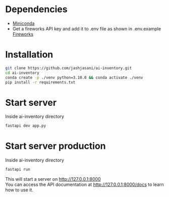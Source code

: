 # Dependencies 

- [Miniconda](https://docs.anaconda.com/miniconda/miniconda-install/)
- Get a fireworks API key and add it to .env file as shown in .env.example  [Fireworks](https://fireworks.ai/account/)

# Installation 

```bash 
git clone https://github.com/jashjasani/ai-inventory.git
cd ai-inventory
conda create -p ./venv python=3.10.0 && conda activate ./venv
pip install -r requirements.txt
```

# Start server 
Inside ai-inventory directory
```bash 
fastapi dev app.py
```


# Start server production
Inside ai-inventory directory
```bash 
fastapi run
```


This will start a server on http://127.0.0.1:8000 <br>
You can access the API documentation at http://127.0.0.1:8000/docs to learn how to use it.
